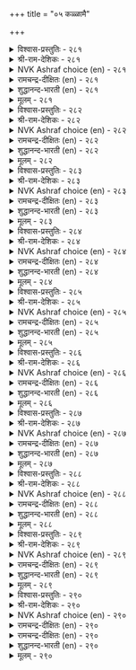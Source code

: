+++
title = "०५ कळ्ळामै"

+++


<details><summary>विश्वास-प्रस्तुतिः - २८१</summary>

ऎळ्ळामै वेण्डुवान् ऎन्बान् ऎनैत्तॊण्ड्रुम्  
कळ्ळामै काक्कदन् नॆञ्जु।      २८१
</details>

<details><summary>श्री-राम-देशिकः - २८१</summary>

परैरनिन्दितो लोके यो वै जीवितुमिच्छति ।  
विना वस्त्वपहारेच्छां तेन रक्ष्यं सदा मनः ॥ २८१॥
</details>

<details><summary>NVK Ashraf choice (en) - २८१</summary>

०२८१
Let him guard against every thought of fraud
If he wishes not to be scorned.
(V.V.S. Aiyar), (Satguru Subramuniyaswami)
</details>

<details><summary>रामचन्द्र-दीक्षितः (en) - २८१</summary>

281\. eḷḷāmai vēṇṭuvāṉ eṉpāṉ eṉaittu oṉṟum  
kaḷḷāmai kākka, taṉ neñcu!.

281\. He who wants to command respect must guard his mind against robbing others.  
</details>

<details><summary>शुद्धानन्द-भारती (en) - २८१</summary>

1\. எள்ளாமை வேண்டுவான் என்பான் எனைத்தொன்றும்  
கள்ளாமை காக்கதன் நெஞ்சு.  
Let him who would reproachless be  
From all frauds guard his conscience free.        281  
</details>

<details><summary>मूलम् - २८१</summary>

ऎळ्ळामै वेण्डुवान् ऎन्बान् ऎनैत्तॊण्ड्रुम्  
कळ्ळामै काक्कदन् नॆञ्जु।      २८१
</details>

<details><summary>विश्वास-प्रस्तुतिः - २८२</summary>

उळ्ळत्ताल् उळ्ळलुम् तीदे पिऱन्बॊरुळैक्  
कळ्ळत्ताल् कळ्वेम् ऎनल्।      २८२
</details>

<details><summary>श्री-राम-देशिकः - २८२</summary>

निषिद्धस्मरणेनापि दोषः स्यादिति कथ्यते ।  
अज्ञात्वैवापहर्तव्यमिति त्याज्या मतिस्ततः ॥ २८२॥
</details>

<details><summary>NVK Ashraf choice (en) - २८२</summary>

०२८२
Even to harbour in mind
The idea of defrauding another's wealth is sin.
(M.S. Poornalingam Pillai)
</details>

<details><summary>रामचन्द्र-दीक्षितः (en) - २८२</summary>

282\. uḷḷattāl uḷḷalum tītē; ‘piṟaṉ poruḷaik  
kaḷḷattāl kaḷvēm’ eṉal!.

282\. It is a sin to lust for another’s belongings.  
</details>

<details><summary>शुद्धानन्द-भारती (en) - २८२</summary>

2\. உள்ளத்தால் உள்ளலும் தீதே பிறன்பொருளைக்  
கள்ளத்தால் கள்வேம் எனல்.  
"We will by fraud win other's wealth"  
Even this thought is sin and stealth.        282  
</details>

<details><summary>मूलम् - २८२</summary>

उळ्ळत्ताल् उळ्ळलुम् तीदे पिऱन्बॊरुळैक्  
कळ्ळत्ताल् कळ्वेम् ऎनल्।      २८२
</details>

<details><summary>विश्वास-प्रस्तुतिः - २८३</summary>

कळविनाल् आगिय आक्कम् अळविऱन्दु  
आवदु पोलक् कॆडुम्।      २८३
</details>

<details><summary>श्री-राम-देशिकः - २८३</summary>

चौर्यदुपार्जितं वित्तं प्रवृद्धमिव पश्यताम् ।  
भूत्वा न्यायार्जितैर्वित्तैस्सह पश्चाद्विनश्यति ॥ २८३॥
</details>

<details><summary>NVK Ashraf choice (en) - २८३</summary>

०२८३
Stolen wealth may seem to swell
But in the end will burst.
(P.S. Sundaram)
</details>

<details><summary>रामचन्द्र-दीक्षितः (en) - २८३</summary>

283\. kaḷaviṉāl ākiya ākkam, aḷavu iṟantu,  
āvatu pōla, keṭum.

283\. Ill-gotten wealth however vast comes to nought.  
</details>

<details><summary>शुद्धानन्द-भारती (en) - २८३</summary>

3\. களவினால் ஆகிய ஆக்கம் அளவிறந்து  
ஆவது போலக் கெடும்.  
The gain by fraud may overflow  
But swift to ruin it shall go.        283  
</details>

<details><summary>मूलम् - २८३</summary>

कळविनाल् आगिय आक्कम् अळविऱन्दु  
आवदु पोलक् कॆडुम्।      २८३
</details>

<details><summary>विश्वास-प्रस्तुतिः - २८४</summary>

कळविन्गण् कण्ड्रिय कादल् विळैविन्गण्  
वीया विऴुमम् तरुम्।      २८४
</details>

<details><summary>श्री-राम-देशिकः - २८४</summary>

चौर्येण परवस्तूनां प्रात्या जातो मनोरथः ।  
पश्चात्कर्मेपरीपाके दद्यात् दुःखं हि शाश्वतम् ॥ २८४॥
</details>

<details><summary>NVK Ashraf choice (en) - २८४</summary>

०२८४
The excessive love for fraudulent gain
Leads to everlasting pain. *
(Kasthuri Sreenivasan)
</details>

<details><summary>रामचन्द्र-दीक्षितः (en) - २८४</summary>

284\. kaḷaviṉkaṇ kaṉṟiya kātal viḷaiviṉkaṇ  
vīyā viḻumam tarum.

284\. Inordinate desire to steal brings in its train endless suffering.  
</details>

<details><summary>शुद्धानन्द-भारती (en) - २८४</summary>

4\. களவின்கண் கன்றிய காதல் விளைவின்கண்  
வீயா விழுமம் தரும்.  
The fruit that fraud and greed obtain  
Shall end in endless grief and pain.        284  
</details>

<details><summary>मूलम् - २८४</summary>

कळविन्गण् कण्ड्रिय कादल् विळैविन्गण्  
वीया विऴुमम् तरुम्।      २८४
</details>

<details><summary>विश्वास-प्रस्तुतिः - २८५</summary>

अरुळ्गरुदि अन्बुडैय रादल् पॊरुळ्गरुदिप्  
पॊच्चाप्पुप् पार्प्पार्गण् इल्।      २८५
</details>

<details><summary>श्री-राम-देशिकः - २८५</summary>

चौर्यमाचरितुं युक्तकालं यस्तु प्रतीक्षते ।  
सर्व भूतदयायां स स्नेहयुक्तो न जायते ॥ २८५॥
</details>

<details><summary>NVK Ashraf choice (en) - २८५</summary>

०२८५
Love and grace are alien virtues to one
Who plots for innocent's wealth. *
(J. Narayanaswamy)
</details>

<details><summary>रामचन्द्र-दीक्षितः (en) - २८५</summary>

285\. aruḷ karuti aṉpuṭaiyar ātal poruḷ karutip  
poccāppup pārppārkaṇ il.

285\. Can ever grace and love be found in one who exploits the unwary?  
</details>

<details><summary>शुद्धानन्द-भारती (en) - २८५</summary>

5\. அருள்கருதி அன்புடைய ராதல் பொருள்கருதிப்  
பொச்சாப்புப் பார்ப்பார்கண் இல்.  
Love and Grace are not their worth  
Who watch to waylay dozer's wealth.        285  
</details>

<details><summary>मूलम् - २८५</summary>

अरुळ्गरुदि अन्बुडैय रादल् पॊरुळ्गरुदिप्  
पॊच्चाप्पुप् पार्प्पार्गण् इल्।      २८५
</details>

<details><summary>विश्वास-प्रस्तुतिः - २८६</summary>

अळविन्गण् निण्ड्रॊऴुगल् आट्रार् कळविन्गण्  
कण्ड्रिय काद लवर्।      २८६
</details>

<details><summary>श्री-राम-देशिकः - २८६</summary>

ग्रे परद्रव्यचौर्येषु लम्पटाः सन्ति मानवाः ।  
व्ययीकृत्य मितं वित्तं जीवन्ति न हि ते सुखम् ॥ २८६॥
</details>

<details><summary>NVK Ashraf choice (en) - २८६</summary>

०२८६
Those who love stealing
Can never be content with what they have.
(N.V.K. Ashraf)
</details>

<details><summary>रामचन्द्र-दीक्षितः (en) - २८६</summary>

286\. aḷaviṉkaṇ niṉṟu oḻukalāṟṟār-kaḷaviṉkaṇ  
kaṉṟiya kātalavar.

286\. Those who have a burning desire to steal cannot walk in the path of virtue.  
</details>

<details><summary>शुद्धानन्द-भारती (en) - २८६</summary>

6\. அளவின்கண் நின்றொழுகல் ஆற்றார் களவின்கண்  
கன்றிய காத லவர்  
They cannot walk in measured bounds  
who crave and have covetous ends.        286  
</details>

<details><summary>मूलम् - २८६</summary>

अळविन्गण् निण्ड्रॊऴुगल् आट्रार् कळविन्गण्  
कण्ड्रिय काद लवर्।      २८६
</details>

<details><summary>विश्वास-प्रस्तुतिः - २८७</summary>

कळवॆन्नुम् कारऱि वाण्मै अळवॆन्नुम्  
आट्रल् पुरिन्दार्गण्ड इल्।       २८७
</details>

<details><summary>श्री-राम-देशिकः - २८७</summary>

आत्मानात्म विवेकादौ समर्थानां मनीषिणाम् ।  
चौर्य कारणमज्ञानं जायते न कदाचन ॥ २८७॥
</details>

<details><summary>NVK Ashraf choice (en) - २८७</summary>

०२८७
Those gifted with the faculty of contentment
Never have that shady skill called fraud.
(N.V.K. Ashraf)
</details>

<details><summary>रामचन्द्र-दीक्षितः (en) - २८७</summary>

287\. kaḷavu eṉṉum kār aṟivu āṇmai aḷavu eṉṉum  
āṟṟal purintārkaṇ il.

287\. The dark thought of stealing is absent in those who are alive to the value of life.  
</details>

<details><summary>शुद्धानन्द-भारती (en) - २८७</summary>

7\. களவென்னும் காரறி வாண்மை அளவென்னும்  
ஆற்றல் புரிந்தார்கண் இல்.  
Men of measured wisdom shun  
Black art of fraud and what it won.        287  
</details>

<details><summary>मूलम् - २८७</summary>

कळवॆन्नुम् कारऱि वाण्मै अळवॆन्नुम्  
आट्रल् पुरिन्दार्गण्ड इल्।       २८७
</details>

<details><summary>विश्वास-प्रस्तुतिः - २८८</summary>

अळवऱान्दार् नॆञ्जत् तऱम्बोल निऱ्कुम्  
कळवऱिन्दार् नॆञ्जिल् करवु।      २८८
</details>

<details><summary>श्री-राम-देशिकः - २८८</summary>

कृततत्वविचारणां हृदये यतिधर्मवत् ।  
अभ्यस्त चौर्य विद्यानां चित्ते स्याद्वञ्चना स्थिरा ॥ २८८॥
</details>

<details><summary>NVK Ashraf choice (en) - २८८</summary>

०२८८
As virtue in the hearts of the righteous,
Deceit dwells in the hearts of thieves. *
(Satguru Subramuniyaswami)
</details>

<details><summary>रामचन्द्र-दीक्षितः (en) - २८८</summary>

288\. aḷavu aṟintār neñcattu aṟampōla, niṟkum,  
kaḷavu aṟintār neñcil karavu.

288\. Virtue dwells in the person of known probity; deceit dwells in persons addicted to stealing.  
</details>

<details><summary>शुद्धानन्द-भारती (en) - २८८</summary>

8\. அளவறிந்தார் நெஞ்சத் தறம்போல் நிற்கும்  
களவறிந்தார் நெஞ்சில் கரவு.  
Virtue abides in righteous hearts  
Into minds of frauds deceit darts.        288  
</details>

<details><summary>मूलम् - २८८</summary>

अळवऱान्दार् नॆञ्जत् तऱम्बोल निऱ्कुम्  
कळवऱिन्दार् नॆञ्जिल् करवु।      २८८
</details>

<details><summary>विश्वास-प्रस्तुतिः - २८९</summary>

अळवल्ल सॆय्दाङ्गे वीवर् कळवल्ल  
मट्रैय तेट्रा तवर्।      २८९
</details>

<details><summary>श्री-राम-देशिकः - २८९</summary>

ये चौर्यमात्रं जानन्ति धर्मान्नापि विदन्ति ये ।  
अकृत्यमधिकं कृत्वा सद्यो नश्यन्ति ते ध्रुवम् ॥ २८९॥
</details>

<details><summary>NVK Ashraf choice (en) - २८९</summary>

०२८९
Discontented men who know nothing but fraud
Perish as and when they corrupt.
(N.V.K. Ashraf)
</details>

<details><summary>रामचन्द्र-दीक्षितः (en) - २८९</summary>

289\. aḷavu alla ceytu, āṅkē vīvar-kaḷavu alla  
maṟṟaiya tēṟṟātavar.

289\. Those who know nothing else than stealing will indulge in unrighteous acts and forthwith perish.  
</details>

<details><summary>शुद्धानन्द-भारती (en) - २८९</summary>

9\. அளவல்ல செய்தாங்கே வீவர் களவல்ல  
மற்றைய தேற்றா தவர்.  
They perish in their perfidy  
Who know nothing but pilfery.        289  
</details>

<details><summary>मूलम् - २८९</summary>

अळवल्ल सॆय्दाङ्गे वीवर् कळवल्ल  
मट्रैय तेट्रा तवर्।      २८९
</details>

<details><summary>विश्वास-प्रस्तुतिः - २९०</summary>

कळ्वार्क्कुत् तळ्ळुम् उयिर्निलै कळ्वार्क्कुत्  
तळ्ळादु पुत्ते ळुळगु।       २९०
</details>

<details><summary>श्री-राम-देशिकः - २९०</summary>

जीवनं स्पष्टमाकृत्या चोराणामिह दुर्लभम् ।  
चौर्यकर्मविहीनानां स्वर्गेऽपि सुलभायते ॥ २९०॥
</details>

<details><summary>NVK Ashraf choice (en) - २९०</summary>

०२९०
Even life abandons him who defrauds others,
But heaven never forsakes the honest. *
(Satguru Subramuniyaswami)
</details>

<details><summary>रामचन्द्र-दीक्षितः (en) - २९०</summary>

290\. kaḷvārkkut taḷḷum, uyirnilai; kaḷḷārkkut  
taḷḷātu, puttēḷ ulaku.

290\. Their very bodies fail the defrauding. The world of the gods fail not the upright.
</details>

<details><summary>रामचन्द्र-दीक्षितः (en) - २९०</summary>

290\. kaḷvārkkut taḷḷum, uyirnilai; kaḷḷārkkut  
taḷḷātu, puttēḷ ulaku.

290\. Their very bodies fail the defrauding. The world of the gods fail not the upright.

</details>

<details><summary>शुद्धानन्द-भारती (en) - २९०</summary>

10\. கள்வார்க்குத் தள்ளும் உயிர்நிலை கள்ளார்க்குத்  
தள்ளாது புத்தே ளுலகு  
Even the body rejects thieves;  
The honest men, heaven receives.        290  
</details>

<details><summary>मूलम् - २९०</summary>

कळ्वार्क्कुत् तळ्ळुम् उयिर्निलै कळ्वार्क्कुत्  
तळ्ळादु पुत्ते ळुळगु।       २९०
</details>
